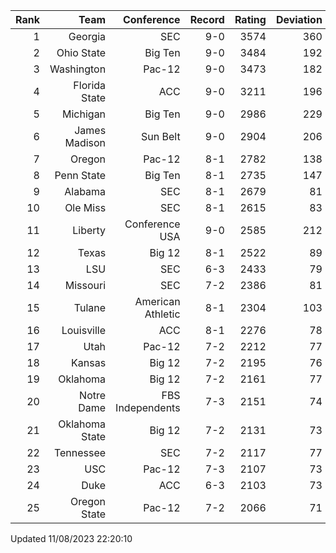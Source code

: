 | Rank  | Team                 | Conference           | Record   | Rating | Deviation |
| ---:  | ---:                 | ---:                 | ---:     | ---:   | ---:      |
| 1     | Georgia              | SEC                  | 9-0      | 3574   | 360       |
| 2     | Ohio State           | Big Ten              | 9-0      | 3484   | 192       |
| 3     | Washington           | Pac-12               | 9-0      | 3473   | 182       |
| 4     | Florida State        | ACC                  | 9-0      | 3211   | 196       |
| 5     | Michigan             | Big Ten              | 9-0      | 2986   | 229       |
| 6     | James Madison        | Sun Belt             | 9-0      | 2904   | 206       |
| 7     | Oregon               | Pac-12               | 8-1      | 2782   | 138       |
| 8     | Penn State           | Big Ten              | 8-1      | 2735   | 147       |
| 9     | Alabama              | SEC                  | 8-1      | 2679   | 81        |
| 10    | Ole Miss             | SEC                  | 8-1      | 2615   | 83        |
| 11    | Liberty              | Conference USA       | 9-0      | 2585   | 212       |
| 12    | Texas                | Big 12               | 8-1      | 2522   | 89        |
| 13    | LSU                  | SEC                  | 6-3      | 2433   | 79        |
| 14    | Missouri             | SEC                  | 7-2      | 2386   | 81        |
| 15    | Tulane               | American Athletic    | 8-1      | 2304   | 103       |
| 16    | Louisville           | ACC                  | 8-1      | 2276   | 78        |
| 17    | Utah                 | Pac-12               | 7-2      | 2212   | 77        |
| 18    | Kansas               | Big 12               | 7-2      | 2195   | 76        |
| 19    | Oklahoma             | Big 12               | 7-2      | 2161   | 77        |
| 20    | Notre Dame           | FBS Independents     | 7-3      | 2151   | 74        |
| 21    | Oklahoma State       | Big 12               | 7-2      | 2131   | 73        |
| 22    | Tennessee            | SEC                  | 7-2      | 2117   | 77        |
| 23    | USC                  | Pac-12               | 7-3      | 2107   | 73        |
| 24    | Duke                 | ACC                  | 6-3      | 2103   | 73        |
| 25    | Oregon State         | Pac-12               | 7-2      | 2066   | 71        |

Updated 11/08/2023 22:20:10
